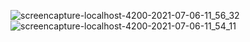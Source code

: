 ![screencapture-localhost-4200-2021-07-06-11_56_32](https://user-images.githubusercontent.com/81008413/124552513-48cc5500-de51-11eb-8036-8e15b2b39a8b.png)
![screencapture-localhost-4200-2021-07-06-11_54_11](https://user-images.githubusercontent.com/81008413/124552521-4c5fdc00-de51-11eb-8e8a-923b4b2cec9b.png)

